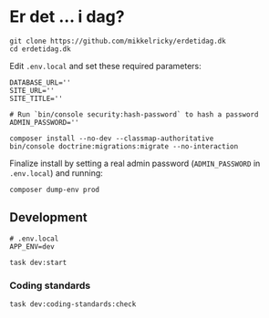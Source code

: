 # Er det … i dag?

```shell
git clone https://github.com/mikkelricky/erdetidag.dk
cd erdetidag.dk
```

Edit `.env.local` and set these required parameters:

```shell
DATABASE_URL=''
SITE_URL=''
SITE_TITLE=''

# Run `bin/console security:hash-password` to hash a password
ADMIN_PASSWORD=''
```

```shell
composer install --no-dev --classmap-authoritative
bin/console doctrine:migrations:migrate --no-interaction
```

Finalize install by setting a real admin password (`ADMIN_PASSWORD` in `.env.local`) and running:

```shell
composer dump-env prod
```

## Development

``` dotenv
# .env.local
APP_ENV=dev
```

``` shell
task dev:start
```

### Coding standards

```shell
task dev:coding-standards:check
```

